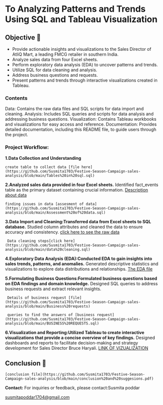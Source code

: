 # To Analyzing Patterns and Trends Using SQL and Tableau Visualization



## Objective 🎯

<ul style="animation: fadeIn 3s;">
  <li>Provide actionable insights and visualizations to the Sales Director of AtliQ Mart, a leading FMCG retailer in southern India.</li>
  <li>Analyze sales data from four Excel sheets.</li>
  <li>Perform exploratory data analysis (EDA) to uncover patterns and trends.</li>
  <li>Utilize SQL for data cleaning and analysis.</li>
  <li>Address business questions and requests.</li>
  <li>Present patterns and trends through interactive visualizations created in Tableau.</li>
</ul>

### Contents
Data: Contains the raw data files and SQL scripts for data import and cleaning.
Analysis: Includes SQL queries and scripts for data analysis and addressing business questions.
Visualization: Contains Tableau workbooks and visualizations for easy access and reference.
Documentation: Provides detailed documentation, including this README file, to guide users through the project.


### Project Workflow:

**1.Data Collection and Understanding**

    create table to collect data [file here](https://github.com/Susmita1703/Festive-Season-Campaign-sales-analysis/blob/main/Tables%20in%20sql.sql)

**2.Analyzed sales data provided in four Excel sheets.**
    Identified fact_events table as the primary dataset containing crucial information.
    [Description about data](https://github.com/Susmita1703/Festive-Season-Campaign-sales-analysis/blob/main/Description%20about%20data.sql)

    finding issues in data [assesment of data](https://github.com/Susmita1703/Festive-Season-Campaign-sales-analysis/blob/main/Assessment%20of%20data.sql)

**3.Data Import and Cleaning:Transferred data from Excel sheets to SQL database.**
    Studied column attributes and cleaned the data to ensure accuracy and consistency.
    [click here to see the raw data](https://github.com/Susmita1703/Festive-Season-Campaign-sales-analysis/tree/main/dataset)

     Data cleaning steps[click here](https://github.com/Susmita1703/Festive-Season-Campaign-sales-analysis/blob/main/data%20cleaning.sql)

**4.Exploratory Data Analysis (EDA):Conducted EDA to gain insights into sales trends, patterns, and anomalies.**
     Generated descriptive statistics and visualizations to explore data distributions and relationships.
     [The EDA file](https://github.com/Susmita1703/Festive-Season-Campaign-sales-analysis/blob/main/EDA%20ON%20DATA.sql)

**5.Formulating Business Questions:Formulated business questions based on EDA findings and domain knowledge.**
     Designed SQL queries to address business requests and extract relevant insights.

     Details of business request [file](https://github.com/Susmita1703/Festive-Season-Campaign-sales-analysis/blob/main/Business%20requests)

     queries to find the answers of [business request](https://github.com/Susmita1703/Festive-Season-Campaign-sales-analysis/blob/main/BUSINESS%20REQUESTS.sql)


**6.Visualization and Reporting:Utilized Tableau to create interactive visualizations that provide a concise overview of key findings.**
    Designed dashboards and reports to facilitate decision-making and strategy development for Sales Director Bruce Haryali.
    [LINK OF VIZUALIZATION](https://public.tableau.com/views/AtiqMartFestiveSeasonCampaignInsights/Story1?:language=en-US&:sid=&:display_count=n&:origin=viz_share_link)

## Conclusion 📌
    [conclusion file](https://github.com/Susmita1703/Festive-Season-Campaign-sales-analysis/blob/main/conclusion%20and%20suggesions.pdf)


**Contact:**
   For inquiries or feedback, please contact:Susmita poddar

susmitapoddar1704@gmail.com 
